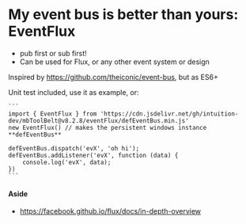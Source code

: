 
# My event bus is better than yours: EventFlux

- pub first or sub first!
- Can be used for Flux, or any other event system or design


Inspired by https://github.com/theiconic/event-bus, but as ES6+

Unit test included, use it as example, or:

    ```
    import { EventFlux } from 'https://cdn.jsdelivr.net/gh/intuition-dev/mbToolBelt@v8.2.8/eventFlux/defEventBus.min.js'
    new EventFlux() // makes the persistent windows instance **defEventBus**

    defEventBus.dispatch('evX', 'oh hi');
    defEventBus.addListener('evX', function (data) {
        console.log('evX', data);
    })
    ```


#### Aside

- https://facebook.github.io/flux/docs/in-depth-overview
